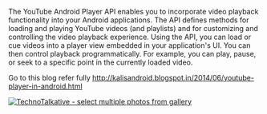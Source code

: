 The YouTube Android Player API enables you to incorporate video playback functionality into your Android applications. The API defines methods for loading and playing YouTube videos (and playlists) and for customizing and controlling the video playback experience.
    Using the API, you can load or cue videos into a player view embedded in your application's UI. You can then control playback programmatically. For example, you can play, pause, or seek to a specific point in the currently loaded video.
    
Go to this blog refer fully http://kalisandroid.blogspot.in/2014/06/youtube-player-in-android.html


<a href="http://www.technotalkative.com/android-select-multiple-photos-from-gallery/"><img title="Select multiple photos from gallery" src="https://www.dropbox.com/s/5g7c3slg26q2tlo/1.png" alt="TechnoTalkative - select multiple photos from gallery" />
